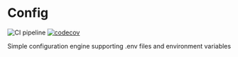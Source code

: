 # Config

![CI pipeline](https://github.com/szemul/config/actions/workflows/php.yml/badge.svg)
[![codecov](https://codecov.io/gh/szemul/config/branch/main/graph/badge.svg?token=3VSTOADDY0)](https://codecov.io/gh/szemul/config)

Simple configuration engine supporting .env files and environment variables
